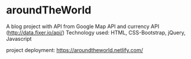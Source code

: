 # aroundTheWorld

A blog project with API from Google Map API and currency API (http://data.fixer.io/api/)
Technology used:
HTML, CSS-Bootstrap, jQuery, Javascript

project deployment: https://aroundtheworld.netlify.com/

